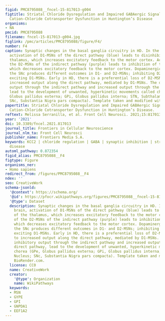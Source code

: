 ```yaml
---
figid: PMC8795088__fncel-15-817013-g004
figtitle: Striatal Chloride Dysregulation and Impaired GABAergic Signaling Due to
  Cation-Chloride Cotransporter Dysfunction in Huntington’s Disease
organisms:
- NA
pmcid: PMC8795088
filename: fncel-15-817013-g004.jpg
figlink: /pmc/articles/PMC8795088/figure/F4/
number: F4
caption: Synaptic changes in the basal ganglia circuitry in HD. In the healthy brain,
  activation of D1-MSNs of the direct pathway (blue) leads to disinhibition of the
  thalamus, which increases excitatory feedback to the motor cortex. Activation of
  the D2-MSNs of the indirect pathway (purple) leads to inhibition of the thalamus,
  which decreases excitatory feedback to the motor cortex. Dopaminergic inputs from
  the SNc produces different outcomes in D1- and D2-MSNs; inhibiting D2-MSNs, while
  exciting D1-MSNs. Early in HD, there is a preferential loss of D2-MSNs leading to
  increased output along the direct pathway, mediated by D1-MSNs. The decreased inhibitory
  output through the indirect pathway and increased output through the direct pathway,
  lead to the development of unwanted, hyperkinetic movements called chorea (GPe,
  Globus pallidus externa; GPi, Globus pallidus interna; STN, Subthalamic Nucleus;
  SNc, Substantia Nigra pars compacta). Template taken and modified with BioRender.com.
papertitle: Striatal Chloride Dysregulation and Impaired GABAergic Signaling Due to
  Cation-Chloride Cotransporter Dysfunction in Huntington’s Disease.
reftext: Melissa Serranilla, et al. Front Cell Neurosci. 2021;15:817013.
year: '2021'
doi: 10.3389/fncel.2021.817013
journal_title: Frontiers in Cellular Neuroscience
journal_nlm_ta: Front Cell Neurosci
publisher_name: Frontiers Media S.A.
keywords: KCC2 | chloride regulation | GABA | synaptic inhibition | striatum | Huntington’s
  disease
automl_pathway: 0.872354
figid_alias: PMC8795088__F4
figtype: Figure
organisms_ner:
- Homo sapiens
redirect_from: /figures/PMC8795088__F4
ndex: ''
seo: CreativeWork
schema-jsonld:
  '@context': https://schema.org/
  '@id': https://pfocr.wikipathways.org/figures/PMC8795088__fncel-15-817013-g004.html
  '@type': Dataset
  description: Synaptic changes in the basal ganglia circuitry in HD. In the healthy
    brain, activation of D1-MSNs of the direct pathway (blue) leads to disinhibition
    of the thalamus, which increases excitatory feedback to the motor cortex. Activation
    of the D2-MSNs of the indirect pathway (purple) leads to inhibition of the thalamus,
    which decreases excitatory feedback to the motor cortex. Dopaminergic inputs from
    the SNc produces different outcomes in D1- and D2-MSNs; inhibiting D2-MSNs, while
    exciting D1-MSNs. Early in HD, there is a preferential loss of D2-MSNs leading
    to increased output along the direct pathway, mediated by D1-MSNs. The decreased
    inhibitory output through the indirect pathway and increased output through the
    direct pathway, lead to the development of unwanted, hyperkinetic movements called
    chorea (GPe, Globus pallidus externa; GPi, Globus pallidus interna; STN, Subthalamic
    Nucleus; SNc, Substantia Nigra pars compacta). Template taken and modified with
    BioRender.com.
  license: CC0
  name: CreativeWork
  creator:
    '@type': Organization
    name: WikiPathways
  keywords:
  - MSN
  - GYPE
  - GPI
  - GNPDA1
  - EEF1A2
---
```


